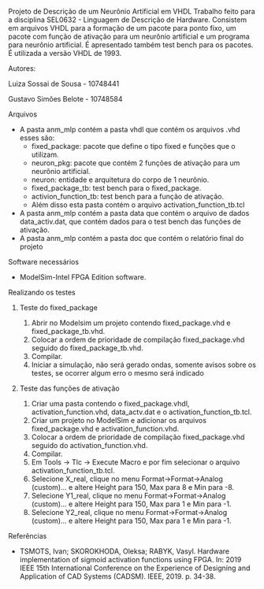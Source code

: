 Projeto de Descrição de um Neurônio Artificial em VHDL
Trabalho feito para a disciplina SEL0632 - Linguagem de Descrição de Hardware. Consistem em arquivos VHDL para a formação de um pacote para ponto fixo, um pacote com função de ativação para um neurônio artificial e um programa para neurônio artificial. É apresentado também test bench para os pacotes. É utilizada a versão VHDL de 1993.


Autores:

Luiza Sossai de Sousa - 10748441

Gustavo Simões Belote - 10748584


Arquivos
* A pasta anm_mlp contém a pasta vhdl que contém os arquivos .vhd esses são:
   * fixed_package: pacote que define o tipo fixed e funções que o utilizam.
   * neuron_pkg: pacote que contém 2 funções de ativação para um neurônio artificial.
   * neuron: entidade e arquitetura do corpo de 1 neurônio.
   * fixed_package_tb: test bench para o fixed_package.
   * activion_function_tb: test bench para a função de ativação.
   * Além disso esta pasta contém o arquivo activation_function_tb.tcl
* A pasta anm_mlp contém a pasta data que contém o arquivo de dados data_activ.dat, que contém dados para o test bench das funções de ativação.
* A pasta anm_mlp contém a pasta doc que contém o relatório final do projeto


Software necessários
* ModelSim-Intel FPGA Edition software.


Realizando os testes
1. Teste do fixed_package
   1. Abrir no Modelsim um projeto contendo fixed_package.vhd e fixed_package_tb.vhd.
   2. Colocar a ordem de prioridade de compilação fixed_package.vhd seguido do fixed_package_tb.vhd.
   3. Compilar.
   4. Iniciar a simulação, não será gerado ondas, somente avisos sobre os testes, se ocorrer algum erro o mesmo será indicado


2. Teste das funções de ativação
   1. Criar uma pasta contendo  o fixed_package.vhdl,  activation_function.vhd, data_actv.dat e o activation_function_tb.tcl.
   2. Criar um projeto no ModelSim e adicionar os arquivos  fixed_package.vhd  e activation_function.vhd. 
   3. Colocar a ordem de prioridade de compilação fixed_package.vhd seguido do activation_function.vhd.
   4. Compilar.
   5. Em Tools → Tlc  → Execute Macro e por fim selecionar o arquivo activation_function_tb.tcl.
   6. Selecione X_real, clique no menu Format->Format->Analog (custom)... e altere Height para 150, Max para 8 e Min para -8.
   7. Selecione Y1_real, clique no menu Format->Format->Analog (custom)... e altere Height para 150, Max para 1 e Min para -1.
   8. Selecione Y2_real, clique no menu Format->Format->Analog (custom)... e altere Height para 150, Max para 1 e Min para -1.


Referências
* TSMOTS, Ivan; SKOROKHODA, Oleksa; RABYK, Vasyl. Hardware implementation of sigmoid activation functions using FPGA. In: 2019 IEEE 15th International Conference on the Experience of Designing and Application of CAD Systems (CADSM). IEEE, 2019. p. 34-38.
